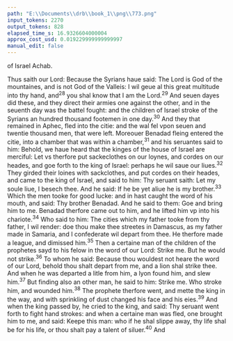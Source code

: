 ```yaml
---
path: "E:\\Documents\\drb\\book_1\\png\\773.png"
input_tokens: 2270
output_tokens: 828
elapsed_time_s: 16.9326604000004
approx_cost_usd: 0.019229999999999997
manual_edit: false
---
```

of Israel Achab.

Thus saith our Lord: Because the Syrians haue said: The Lord is God of the mountaines, and is not God of the Valleis: I wil geue al this great multitude into thy hand, and<sup>28</sup> you shal know that I am the Lord.<sup>29</sup> And seuen dayes did these, and they direct their armies one against the other, and in the seuenth day was the battel fought: and the children of Israel stroke of the Syrians an hundred thousand footemen in one day.<sup>30</sup> And they that remained in Aphec, fled into the citie: and the wal fel vpon seuen and twentie thousand men, that were left. Moreouer Benadad fleing entered the citie, into a chamber that was within a chamber,<sup>31</sup> and his seruantes said to him: Behold, we haue heard that the kinges of the house of Israel are merciful: Let vs therfore put sackeclothes on our loynes, and cordes on our heades, and goe forth to the king of Israel: perhaps he wil saue our liues.<sup>32</sup> They girded their loines with sackclothes, and put cordes on their heades, and came to the king of Israel, and said to him: Thy seruant saith: Let my soule liue, I besech thee. And he said: If he be yet aliue he is my brother.<sup>33</sup> Which the men tooke for good lucke: and in hast caught the word of his mouth, and said: Thy brother Benadad. And he said to them: Goe and bring him to me. Benadad therfore came out to him, and he lifted him vp into his chariote.<sup>34</sup> Who said to him: The cities which my father tooke from thy father, I wil render: doe thou make thee streetes in Damascus, as my father made in Samaria, and I confederate wil depart from thee. He therfore made a league, and dimissed him.<sup>35</sup> Then a certaine man of the children of the prophetes sayd to his felow in the word of our Lord: Strike me. But he would not strike.<sup>36</sup> To whom he said: Because thou wouldest not heare the word of our Lord, behold thou shalt depart from me, and a lion shal strike thee. And when he was departed a litle from him, a lyon found him, and slew him.<sup>37</sup> But finding also an other man, he said to him: Strike me. Who stroke him, and wounded him.<sup>38</sup> The prophete therfore went, and mette the king in the way, and with sprinkling of dust changed his face and his eies.<sup>39</sup> And when the king passed by, he cried to the king, and said: Thy seruant went forth to fight hand strokes: and when a certaine man was fled, one brought him to me, and said: Keepe this man: who if he shal slippe away, thy life shal be for his life, or thou shalt pay a talent of siluer.<sup>40</sup> And

[^1]: Manie victo­ries and other benefites were bestowed vp­on Achab, to make him knowe God: but he cõtem­ning them al remained in his impietie, and finally was slaine. ch. 22. v. 38.